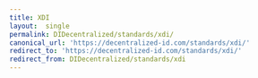 ```yaml
---
title: XDI
layout:  single
permalink: DIDecentralized/standards/xdi/
canonical_url: 'https://decentralized-id.com/standards/xdi/'
redirect_to: 'https://decentralized-id.com/standards/xdi/'
redirect_from: DIDecentralized/standards/xdi
---
```

